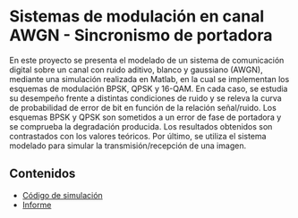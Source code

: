 # Sistemas de modulación en canal AWGN - Sincronismo de portadora

En este proyecto se presenta el modelado de un sistema de comunicación digital sobre un canal con ruido aditivo, blanco y gaussiano (AWGN), mediante
una simulación realizada en Matlab, en la cual se implementan los esquemas de modulación BPSK, QPSK y 16-QAM. En cada caso, se estudia su desempeño frente a distintas condiciones de ruido y se releva la curva de probabilidad de error de bit en función de la relación señal/ruido. Los esquemas BPSK y QPSK son sometidos a un error de fase de portadora y se comprueba la degradación producida. Los resultados obtenidos son contrastados con los valores teóricos. Por último, se utiliza el sistema modelado para simular la transmisión/recepción de una imagen.

## Contenidos
* [Código de simulación](https://github.com/ivan-svetlich/digital-communications/blob/main/modulation-and-synchronization/modulation-and-synchronization.m)
* [Informe](https://github.com/ivan-svetlich/digital-communications/blob/main/modulation-and-synchronization/Sistemas%20de%20modulaci%C3%B3n%20en%20canal%20AWGN%20-%20Sincronismo%20de%20portadora.pdf)
